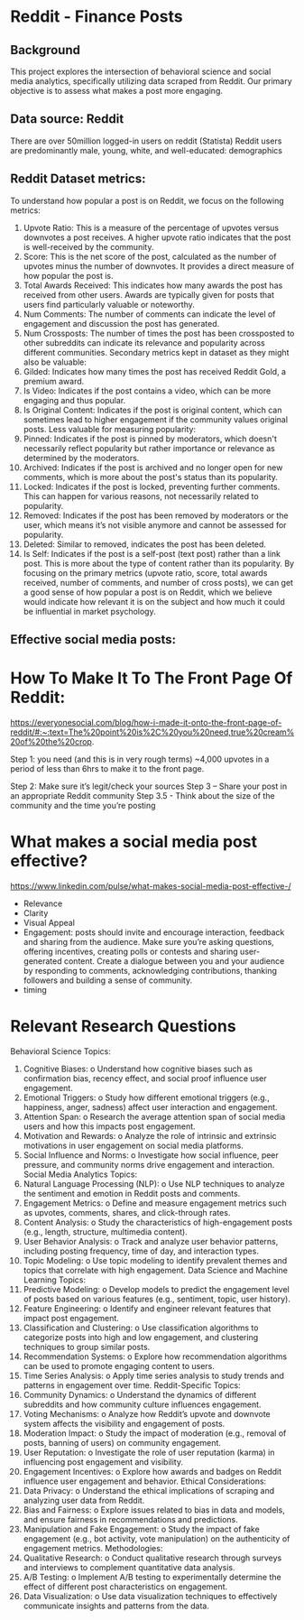 # Reddit - Finance Posts

## Background
This project explores the intersection of behavioral science and social media analytics, specifically utilizing data scraped from Reddit. Our primary objective is to assess what makes a post more engaging.


## Data source: Reddit
There are over 50million logged-in users on reddit (Statista)
Reddit users are predominantly male, young, white, and well-educated: demographics 

## Reddit Dataset metrics:
To understand how popular a post is on Reddit, we focus on the following metrics:
1.	Upvote Ratio: This is a measure of the percentage of upvotes versus downvotes a post receives. A higher upvote ratio indicates that the post is well-received by the community.
2.	Score: This is the net score of the post, calculated as the number of upvotes minus the number of downvotes. It provides a direct measure of how popular the post is.
3.	Total Awards Received: This indicates how many awards the post has received from other users. Awards are typically given for posts that users find particularly valuable or noteworthy.
4.	Num Comments: The number of comments can indicate the level of engagement and discussion the post has generated.
5.	Num Crossposts: The number of times the post has been crossposted to other subreddits can indicate its relevance and popularity across different communities.
Secondary metrics kept in dataset as they might also be valuable:
1.	Gilded: Indicates how many times the post has received Reddit Gold, a premium award.
2.	Is Video: Indicates if the post contains a video, which can be more engaging and thus popular.
3.	Is Original Content: Indicates if the post is original content, which can sometimes lead to higher engagement if the community values original posts.
Less valuable for measuring popularity:
1.	Pinned: Indicates if the post is pinned by moderators, which doesn't necessarily reflect popularity but rather importance or relevance as determined by the moderators.
2.	Archived: Indicates if the post is archived and no longer open for new comments, which is more about the post's status than its popularity.
3.	Locked: Indicates if the post is locked, preventing further comments. This can happen for various reasons, not necessarily related to popularity.
4.	Removed: Indicates if the post has been removed by moderators or the user, which means it’s not visible anymore and cannot be assessed for popularity.
5.	Deleted: Similar to removed, indicates the post has been deleted.
6.	Is Self: Indicates if the post is a self-post (text post) rather than a link post. This is more about the type of content rather than its popularity.
By focusing on the primary metrics (upvote ratio, score, total awards received, number of comments, and number of cross posts), we can get a good sense of how popular a post is on Reddit, which we believe would indicate how relevant it is on the subject and how much it could be influential in market psychology.

## Effective social media posts:

# How To Make It To The Front Page Of Reddit: 
https://everyonesocial.com/blog/how-i-made-it-onto-the-front-page-of-reddit/#:~:text=The%20point%20is%2C%20you%20need,true%20cream%20of%20the%20crop.

Step 1: you need (and this is in very rough terms) ~4,000 upvotes in a period of less than 6hrs to make it to the front page.

Step 2: Make sure it’s legit/check your sources
Step 3 – Share your post in an appropriate Reddit community
Step 3.5 - Think about the size of the community and the time you’re posting

# What makes a social media post effective?
https://www.linkedin.com/pulse/what-makes-social-media-post-effective-/

* Relevance
* Clarity
* Visual Appeal
* Engagement: posts should invite and encourage interaction, feedback and sharing from the audience. Make sure you’re asking questions, offering incentives, creating polls or contests and sharing user-generated content. 
Create a dialogue between you and your audience by responding to comments, acknowledging contributions, thanking followers and building a sense of community.
* timing

# Relevant Research Questions

Behavioral Science Topics:
1.	Cognitive Biases:
o	Understand how cognitive biases such as confirmation bias, recency effect, and social proof influence user engagement.
2.	Emotional Triggers:
o	Study how different emotional triggers (e.g., happiness, anger, sadness) affect user interaction and engagement.
3.	Attention Span:
o	Research the average attention span of social media users and how this impacts post engagement.
4.	Motivation and Rewards:
o	Analyze the role of intrinsic and extrinsic motivations in user engagement on social media platforms.
5.	Social Influence and Norms:
o	Investigate how social influence, peer pressure, and community norms drive engagement and interaction.
Social Media Analytics Topics:
1.	Natural Language Processing (NLP):
o	Use NLP techniques to analyze the sentiment and emotion in Reddit posts and comments.
2.	Engagement Metrics:
o	Define and measure engagement metrics such as upvotes, comments, shares, and click-through rates.
3.	Content Analysis:
o	Study the characteristics of high-engagement posts (e.g., length, structure, multimedia content).
4.	User Behavior Analysis:
o	Track and analyze user behavior patterns, including posting frequency, time of day, and interaction types.
5.	Topic Modeling:
o	Use topic modeling to identify prevalent themes and topics that correlate with high engagement.
Data Science and Machine Learning Topics:
1.	Predictive Modeling:
o	Develop models to predict the engagement level of posts based on various features (e.g., sentiment, topic, user history).
2.	Feature Engineering:
o	Identify and engineer relevant features that impact post engagement.
3.	Classification and Clustering:
o	Use classification algorithms to categorize posts into high and low engagement, and clustering techniques to group similar posts.
4.	Recommendation Systems:
o	Explore how recommendation algorithms can be used to promote engaging content to users.
5.	Time Series Analysis:
o	Apply time series analysis to study trends and patterns in engagement over time.
Reddit-Specific Topics:
1.	Community Dynamics:
o	Understand the dynamics of different subreddits and how community culture influences engagement.
2.	Voting Mechanisms:
o	Analyze how Reddit’s upvote and downvote system affects the visibility and engagement of posts.
3.	Moderation Impact:
o	Study the impact of moderation (e.g., removal of posts, banning of users) on community engagement.
4.	User Reputation:
o	Investigate the role of user reputation (karma) in influencing post engagement and visibility.
5.	Engagement Incentives:
o	Explore how awards and badges on Reddit influence user engagement and behavior.
Ethical Considerations:
1.	Data Privacy:
o	Understand the ethical implications of scraping and analyzing user data from Reddit.
2.	Bias and Fairness:
o	Explore issues related to bias in data and models, and ensure fairness in recommendations and predictions.
3.	Manipulation and Fake Engagement:
o	Study the impact of fake engagement (e.g., bot activity, vote manipulation) on the authenticity of engagement metrics.
Methodologies:
1.	Qualitative Research:
o	Conduct qualitative research through surveys and interviews to complement quantitative data analysis.
2.	A/B Testing:
o	Implement A/B testing to experimentally determine the effect of different post characteristics on engagement.
3.	Data Visualization:
o	Use data visualization techniques to effectively communicate insights and patterns from the data.
